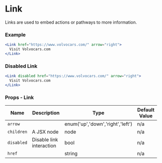 # Link


Links are used to embed actions or pathways to more information.

### Example

```jsx live=true
<Link href="https://www.volvocars.com/" arrow="right">
  Visit Volvocars.com
</Link>
```

### Disabled Link

```jsx live=true
<Link disabled href="https://www.volvocars.com/" arrow="right">
  Visit Volvocars.com
</Link>
```

### Props - Link
Name | Description   | Type  | Default Value  |
--- | --- | --- | --- |
`arrow` |  | enum('up','down','right','left') | n/a
`children` | A JSX node | node | n/a
`disabled` | Disable link interaction | bool | n/a
`href` |  | string | n/a
